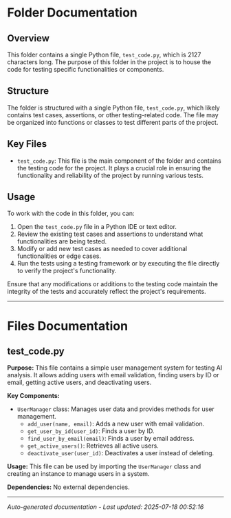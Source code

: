 # Folder Documentation

## Overview
This folder contains a single Python file, `test_code.py`, which is 2127 characters long. The purpose of this folder in the project is to house the code for testing specific functionalities or components.

## Structure
The folder is structured with a single Python file, `test_code.py`, which likely contains test cases, assertions, or other testing-related code. The file may be organized into functions or classes to test different parts of the project.

## Key Files
- `test_code.py`: This file is the main component of the folder and contains the testing code for the project. It plays a crucial role in ensuring the functionality and reliability of the project by running various tests.

## Usage
To work with the code in this folder, you can:
1. Open the `test_code.py` file in a Python IDE or text editor.
2. Review the existing test cases and assertions to understand what functionalities are being tested.
3. Modify or add new test cases as needed to cover additional functionalities or edge cases.
4. Run the tests using a testing framework or by executing the file directly to verify the project's functionality.

Ensure that any modifications or additions to the testing code maintain the integrity of the tests and accurately reflect the project's requirements.

---

# Files Documentation

## test_code.py

**Purpose:** This file contains a simple user management system for testing AI analysis. It allows adding users with email validation, finding users by ID or email, getting active users, and deactivating users.

**Key Components:**
- `UserManager` class: Manages user data and provides methods for user management.
  - `add_user(name, email)`: Adds a new user with email validation.
  - `get_user_by_id(user_id)`: Finds a user by ID.
  - `find_user_by_email(email)`: Finds a user by email address.
  - `get_active_users()`: Retrieves all active users.
  - `deactivate_user(user_id)`: Deactivates a user instead of deleting.

**Usage:** This file can be used by importing the `UserManager` class and creating an instance to manage users in a system.

**Dependencies:** No external dependencies.

---
*Auto-generated documentation - Last updated: 2025-07-18 00:52:16*

